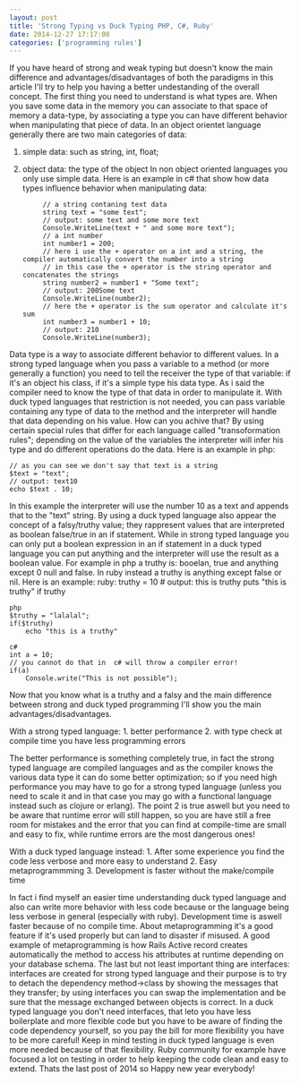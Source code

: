 ```yaml
---
layout: post
title: 'Strong Typing vs Duck Typing PHP, C#, Ruby'
date: 2014-12-27 17:17:00
categories: ['programming rules']
---
```

If you have heard of strong and weak typing but doesn't know the main difference and advantages/disadvantages of both the paradigms in this article I'll try to help you having a better undestanding of the overall concept.
The first thing you need to understand is what types are. When you save some data in the memory you can associate to that space of memory a data-type, by associating a type you can have different behavior when manipulating that piece of data. In an object orientet language generally there are two main categories of data:

<!-- more -->

1) simple data: such as string, int, float;
2) object data: the type of the object
In non object oriented languages you only use simple data. 
Here is an example in c# that show how data types influence behavior when manipulating data:

	 		// a string contaning text data
            string text = "some text";
            // output: some text and some more text
            Console.WriteLine(text + " and some more text");
            // a int number
            int number1 = 200;
            // here i use the + operator on a int and a string, the compiler automatically convert the number into a string
            // in this case the + operator is the string operator and concatenates the strings
            string number2 = number1 + "Some text";
            // output: 200Some text
            Console.WriteLine(number2);
            // here the + operator is the sum operator and calculate it's sum
            int number3 = number1 + 10;
            // output: 210
            Console.WriteLine(number3);
			
Data type is a way to associate different behavior to different values. 
In a strong typed language when you pass a variable to a method (or more generally a function) you need to tell the receiver the type of that variable: if  it's an object his class, if it's a simple type his data type. As i said the compiler need to know the type of that data in order to manipulate it. With duck typed languages that restriction is not needed, you can pass variable containing any type of data to the method and the interpreter will handle that data depending on his value. How can you achive that? By using certain special rules that differ for each language called "transoformation rules"; depending on the value of the variables the interpreter will infer his type and do different operations do the data. Here is an example in php:

	// as you can see we don't say that text is a string
	$text = "text";
	// output: text10
	echo $text . 10;
	
In this example the interpreter will use the number 10 as a text and appends that to the "text" string.
By using a duck typed language also appear the concept of a falsy/truthy value; they rappresent values that are interpreted as boolean false/true in an if statement. While in strong typed language you can only put a boolean expression in an if statement in a duck typed language you can put anything and the interpreter will use the result as a boolean value. For example in php a truthy is: booelan, true and anything except 0 null and false. In ruby instead a truthy is anything except false or nil.
Here is an example:
	ruby: 
	truthy = 10
	# output: this is truthy
	puts "this is truthy" if truthy

	php
	$truthy = "lalalal";
	if($truthy)
		echo "this is a truthy"

	c#
	int a = 10;
	// you cannot do that in  c# will throw a compiler error!
	if(a)
		Console.write("This is not possible");

Now that you know what is a truthy and a falsy and the main difference between strong and duck typed programming I'll show you the main advantages/disadvantages.

With a strong typed language:
	1. better performance
	2. with type check at compile time you have less programming errors

The better performance is something completely true, in fact the strong typed language are compiled languages and as the compiler knows the various data type it can do some better optimization; so if you need high performance you may have to go for a strong typed language (unless you need to scale it and in that case you may go with a functional language instead such as clojure or erlang). 
The point 2 is true aswell but you need to be aware that runtime error will still happen, so you are have still a free room for mistakes and the error that you can find at compile-time are small and easy to fix, while runtime errors are the most dangerous ones!

With a duck typed language instead:
	1. After some experience you find the code less verbose and more easy to understand
	2. Easy metaprogrammming
	3. Development is faster without the make/compile time
	
In fact i find myself an easier time understanding duck typed language and also can write more behavior with less code because or the language being less verbose in general (especially with ruby). Development time is aswell faster because of no compile time.
About metaprogramming it's a good feature if it's used properly but can land to disaster if misused. A good example of metaprogramming is how Rails Active record creates automatically the method to access his attributes at runtime depending on your database schema.
The last but not least important thing are interfaces: interfaces are created for strong typed language and their purpose is to try to detach the dependency method->class by showing the messages that they transfer; by using interfaces you can swap the implementation and be sure that the message exchanged between objects is correct. In a duck typed language you don't need interfaces, that leto you have less boilerplate and more flexible code but you have to be aware of finding the code dependency yourself, so you pay the bill for more flexibility you have to be more careful! Keep in mind testing in duck typed language is even more needed because of that flexibility. Ruby community for example have focused a lot on testing in order to help keeping the code clean and easy to extend. 
Thats the last post of 2014 so Happy new year everybody!


	
